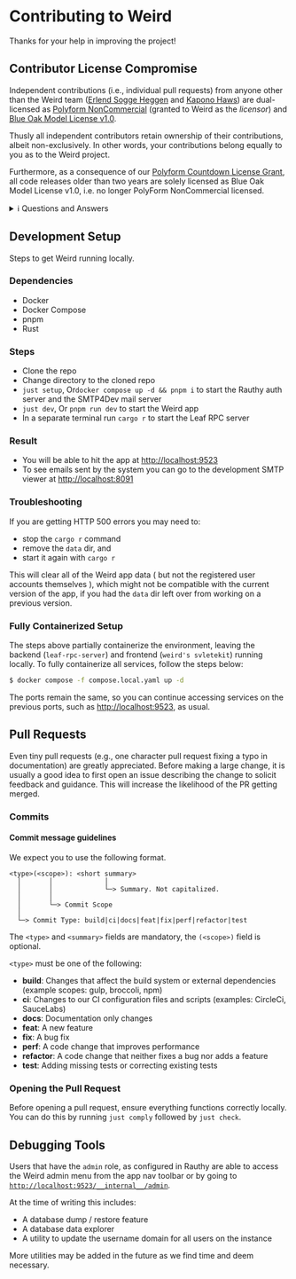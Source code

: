 # Contributing to Weird

Thanks for your help in improving the project!

## Contributor License Compromise

Independent contributions (i.e., individual pull requests) from anyone other than the Weird team ([Erlend Sogge Heggen][erlend] and [Kapono Haws][kapono]) are dual-licensed as [Polyform NonCommercial][polyform] (granted to Weird as the _licensor_) and [Blue Oak Model License v1.0][blueoak].

Thusly all independent contributors retain ownership of their contributions, albeit non-exclusively. In other words, your contributions belong equally to you as to the Weird project.

Furthermore, as a consequence of our [Polyform Countdown License Grant](/LICENSE.md#polyform-countdown-to-blue-oak), all code releases older than two years are solely licensed as Blue Oak Model License v1.0, i.e. no longer PolyForm NonCommercial licensed.

<details>

<summary>ℹ️ Questions and Answers</summary>

## Q&A

#### What is a "Contributor License Compromise"

It is our alternative to a [CLA][cla] or [DCO][dco]. The CLC intends to grant the maintainers of Weird the necessary ownership privileges to run a sustainable project whilst providing a low-friction way for external contributors to submit changes without fully relinquishing ownership of their contributions.

#### Why the PolyForm NonCommercial license?

Because Weird wants to serve self-hosters and cloud-subscribers on equal terms. As product developers we believe 'you become what you sell', and we want first and foremost to be software providers, not cloud providers. (Expounding blog post TBA).

#### Why the Blue Oak license?

Blue Oak is a simpler and [more modern alternative][blue-oak] to older permissive licenses with equivalent legal implications. It is [OSI approved][osi-approved]

</details>

## Development Setup

Steps to get Weird running locally.

### Dependencies

- Docker
- Docker Compose
- pnpm
- Rust

### Steps

- Clone the repo
- Change directory to the cloned repo
- `just setup`, Or`docker compose up -d && pnpm i` to start the Rauthy auth server and the SMTP4Dev mail server
- `just dev`, Or `pnpm run dev` to start the Weird app
- In a separate terminal run `cargo r` to start the Leaf RPC server

### Result

- You will be able to hit the app at <http://localhost:9523>
- To see emails sent by the system you can go to the development SMTP viewer at <http://localhost:8091>

### Troubleshooting

If you are getting HTTP 500 errors you may need to:

- stop the `cargo r` command
- remove the `data` dir, and
- start it again with `cargo r`

This will clear all of the Weird app data ( but not the registered user accounts themselves ), which might not be compatible with the current version of the app, if you had the `data` dir left over from working on a previous version.

### Fully Containerized Setup

The steps above partially containerize the environment, leaving the backend (`leaf-rpc-server`) and frontend (`weird's svletekit`) running locally.
To fully containerize all services, follow the steps below:

```bash
$ docker compose -f compose.local.yaml up -d
```

The ports remain the same, so you can continue accessing services on the previous ports, such as <http://localhost:9523>, as usual.

## Pull Requests

Even tiny pull requests (e.g., one character pull request fixing a typo in documentation) are greatly appreciated. Before making a large change, it is usually a good idea to first open an issue describing the change to solicit feedback and guidance. This will increase the likelihood of the PR getting merged.

### Commits

#### Commit message guidelines

We expect you to use the following format.

```
<type>(<scope>): <short summary>
  │       │             │
  │       │             └─> Summary. Not capitalized.
  │       │
  │       └─> Commit Scope
  │
  └─> Commit Type: build|ci|docs|feat|fix|perf|refactor|test
```

The `<type>` and `<summary>` fields are mandatory, the `(<scope>)` field is optional.

`<type>` must be one of the following:

- **build**: Changes that affect the build system or external dependencies (example scopes: gulp, broccoli, npm)
- **ci**: Changes to our CI configuration files and scripts (examples: CircleCi, SauceLabs)
- **docs**: Documentation only changes
- **feat**: A new feature
- **fix**: A bug fix
- **perf**: A code change that improves performance
- **refactor**: A code change that neither fixes a bug nor adds a feature
- **test**: Adding missing tests or correcting existing tests

### Opening the Pull Request

Before opening a pull request, ensure everything functions correctly locally.
You can do this by running `just comply` followed by `just check`.

[erlend]: https://github.com/erlend-sh/
[kapono]: https://github.com/zicklag/
[polyform]: https://polyformproject.org/licenses/noncommercial/1.0.0/
[blueoak]: https://blueoakcouncil.org/license/1.0.0
[osi-approved]: https://opensource.org/license/blue-oak-model-license

<!-- dprint-ignore -->
[cla]: https://en.wikipedia.org/wiki/Contributor_License_Agreement
[dco]: https://en.wikipedia.org/wiki/Developer_Certificate_of_Origin

<!-- dprint-ignore -->
[blue-oak]: https://writing.kemitchell.com/2019/03/09/Deprecation-Notice.html

## Debugging Tools

Users that have the `admin` role, as configured in Rauthy are able to access the Weird admin menu
from the app nav toolbar or by going to
[`http://localhost:9523/__internal__/admin`](http://localhost:9523/__internal__/admin).

At the time of writing this includes:

- A database dump / restore feature
- A database data explorer
- A utility to update the username domain for all users on the instance

More utilities may be added in the future as we find time and deem necessary.
